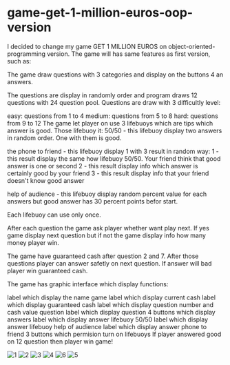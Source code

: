 # game-get-1-million-euros-oop-version

I decided to change my game GET 1 MILLION EUROS on object-oriented-programming version. The game will has same features as first version, such as:

The game draw questions with 3 categories and display on the buttons 4 an answers.

The questions are display in randomly order and program draws 12 questions with 24 question pool. Questions are draw with 3 difficultly level:

easy: questions from 1 to 4
medium: questions from 5 to 8
hard: questions from 9 to 12
The game let player on use 3 lifebuoys which are tips which answer is good. Those lifebuoy it:
50/50 - this lifebuoy display two answers in random order. One with them is good.

the phone to friend - this lifebuoy display 1 with 3 result in random way: 1 - this result display the same how lifebuoy 50/50. Your friend think that good answer is one or second 2 - this result display info which answer is certainly good by your friend 3 - this result display info that your friend doesn't know good answer

help of audience - this lifebuoy display random percent value for each answers but good answer has 30 percent points befor start.

Each lifebuoy can use only once.

After each question the game ask player whether want play next. If yes game display next question but if not the game display info how many money player win.

The game have guaranteed cash after question 2 and 7. After those questions player can answer safetly on next question. If answer will bad player win guaranteed cash.

The game has graphic interface which display functions:

label which display the name game
label which display current cash
label which display guaranteed cash
label which display question number and cash value question
label which display question
4 buttons which display answers
label which display answer lifebuoy 50/50
label which display answer lifebuoy help of audience
label which display answer phone to friend
3 buttons which permision turn on lifebuoys
If player answered good on 12 question then player win game!

![1](https://user-images.githubusercontent.com/33809996/36861658-d01c832c-1d84-11e8-93d8-f0122f4c86ad.jpg)
![2](https://user-images.githubusercontent.com/33809996/36861659-d03a3b74-1d84-11e8-853d-802997a31a6e.jpg)
![3](https://user-images.githubusercontent.com/33809996/36861660-d05e17c4-1d84-11e8-8f66-4667df652063.jpg)
![4](https://user-images.githubusercontent.com/33809996/36861754-1f6c04c0-1d85-11e8-9815-b3d761aa4234.jpg)
![6](https://user-images.githubusercontent.com/33809996/36861662-d099be6e-1d84-11e8-99b0-d55e0ca34eb0.jpg)
![5](https://user-images.githubusercontent.com/33809996/36861661-d07c6dc8-1d84-11e8-9b96-41300acec1d1.jpg)
